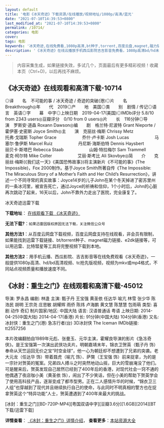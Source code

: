 ```yaml
---
layout: default
title: '电影《冰天奇迹》下载资源/在线播放/视频地址/1080p/高清/蓝光'
date: "2021-07-10T14:39:53+0800"
last_modified_at: "2021-07-10T14:39:53+0800"
permalink: /10714/
categories: 电影
cover:
tags: 电影
keywords: '冰天奇迹,在线免费看,1080p高清,bt种子,torrent,百度云盘,magnet,磁力链,迅雷下载资源'
description: '《冰天奇迹》在线云播放手机西瓜影院吉吉影音免费看，1080p高清bd/hd未删减完整版和tc抢先枪版，mkv/mp4格式，附带bt/torrent种子、magnet/磁力链、百度云盘、网盘资源迅雷下载链接'
---
```


>内容采集生成，如果链接失效，多试几个，页面最后有更多精彩视频！收藏本页（Ctrl+D)，以后再找不麻烦。


## 《冰天奇迹》在线观看和高清下载-10714

◎译　　名　不可能的事 / 冰天奇迹 / 奇迹的突破(港)◎片　　名　Breakthrough◎年　　代　2019◎产　　地　美国◎类　　别　剧情 / 传记◎语　　言　英语◎字　　幕　中字◎上映日期　2019-04-17(美国)◎IMDb评分 5.8/10 from 2343 users◎豆瓣评分　0/10 from 0 users◎片　　长　116分钟◎导　　演　罗斯安·道森 Roxann Dawson◎编　　剧　格兰特·尼波特 Grant Nieporte / 霍伊塞·史密斯 Joyce Smith◎主　　演　克丽丝·梅斯 Chrissy Metz　　　　　　托弗·戈瑞斯 Topher Grace　　　　　　乔什·卢卡斯 Josh Lucas　　　　　　马塞尔·鲁伊斯 Marcel Ruiz　　　　　　丹尼斯·海斯伯特 Dennis Haysbert　　　　　　丽贝卡·斯塔巴 Rebecca Staab　　　　　　山姆·特拉梅尔 Sam Trammell　　　　　　麦克·柯尔特 Mike Colter　　　　　　艾丽·斯考比 Ali Skovbye◎简　　介　　克丽丝·梅斯(《我们这一天》《美国恐怖故事》)将主演新片《不可能的事》(The Impossible)，Fox 2000制作。基于Joyce Smith所著自传《The Impossible: The Miraculous Story of a Mother’s Faith and Her Child’s Resurrection》，讲述一个不同寻常的真实故事：Joyce14岁的儿子John在某个冬天掉进了密苏里州的一条冰河里，被宣告死亡，通过Joyce的祈祷和信仰，1个小时后，John的心脏再次跳动了起来，16天以后，John不靠外力走出了医院，完全康复了。


冰天奇迹迅雷下载

**下载地址**： [在线观看下载 《冰天奇迹》](https://www.993dy.com//vod-detail-id-35936.html) 


**无法下载?**：`如果迅雷因版权原因无法下载，关注微信公众号 `

**其他方法1**：从百度云网盘下载视频，百度云网盘支持在线观看，非会员有限制，如果能找到迅雷下载链接、bt/torrent种子、magnet磁力链接、e2dk链接等，可以用迅雷、比特彗星等工具将完整视频下载到本地。

**其他方法2**：用手机云播、西瓜影院、吉吉影音等在线免费观看《冰天奇迹》，一般提供1080p高清、hd/bd高清视频、tc抢先版视频，视频为mkv或mp4格式，不同站点视频质量和播放速度不同。


## 《冰封：重生之门》在线观看和高清下载-45012

导演: 罗永昌 编剧: 林逢 主演: 甄子丹 王宝强 黄圣依 任达华 喻亢 林雪 张少华 陈浩民 胡明 王宗尧 庄思敏 胡耀辉 雨侨 陈炜 卢海鹏 黄文慧 陈慧慧 包雨萌 类型: 喜剧 动作 奇幻 制片国家/地区: 中国大陆 语言: 汉语普通话 粤语 上映日期: 2014-04-25(中国大陆) 2014-04-17(香港) 片长: 91分钟(中国大陆) 104分钟(香港) 又名: 冰封侠：重生之门(港) 急冻行者(台) 3D冰封侠 The Iceman IMDb链接: tt2557256

本片改编翻拍自1989年元彪、张曼玉、元华主演，霍耀良导演的影片《急冻奇侠》。是王宝强第一次演出武侠功夫片。明朝嘉靖末年，锦衣卫贺英（甄子丹 饰）奉命从天竺运回无价之宝“时空金球”，他一心为朝廷却不想遭到了兄弟的突袭。老大元龙（任达华 饰）带着聂虎（喻亢 饰）、萨獒（王宝强 饰）前来捉拿，为的是一宗针对贺英的冤案。兄弟四人搏斗之时突然地动山摇，巨大的雪崩淹没了他们。可是醒来后，贺英发现自己居然已经到了400年后的香港，对现代社会一窍不通的他偶遇了夜店咖小美（黄圣依 饰），闹出了不少笑话，但在小美的帮助下贺英学会了使用高科技产品，逐渐变成了都市型男。正在二人感情升华的时候，“锦衣卫三人组”也穿越到了现代并且继续执行自己的使命，与此同时不明真相的警方也在捉拿贺英这个“特异功能”人士，贺英遭遇到了400年来最大的挑战。


[冰封：重生之门][BD-720P-MP4][粤国双语中字][豆瓣3.6分][1.6GB][2014][BT下载/迅雷下载]

**详情查看**： [《冰封：重生之门》详情介绍](/movie/45012/)， **查看更多**：[本站资源大全](/movie/t/all/)

